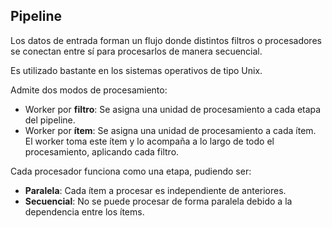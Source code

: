 ## Pipeline

Los datos de entrada forman un flujo donde distintos filtros o procesadores se conectan entre sí para procesarlos de manera secuencial.

Es utilizado bastante en los sistemas operativos de tipo Unix.

Admite dos modos de procesamiento:

- Worker por **filtro**: Se asigna una unidad de procesamiento a cada etapa del pipeline.
- Worker por **ítem**: Se asigna una unidad de procesamiento a cada ítem. El worker toma este ítem y lo acompaña a lo largo de todo el procesamiento, aplicando cada filtro.

Cada procesador funciona como una etapa, pudiendo ser:

- **Paralela**: Cada ítem a procesar es independiente de anteriores.
- **Secuencial**: No se puede procesar de forma paralela debido a la dependencia entre los ítems.